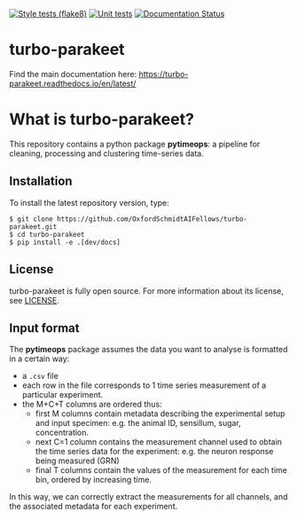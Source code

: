 [![Style tests (flake8)](https://github.com/OxfordSchmidtAIFellows/turbo-parakeet/actions/workflows/style-test.yml/badge.svg)](https://github.com/OxfordSchmidtAIFellows/turbo-parakeet/actions/workflows/style-test.yml)
[![Unit tests](https://github.com/OxfordSchmidtAIFellows/turbo-parakeet/actions/workflows/unit-tests.yml/badge.svg)](https://github.com/OxfordSchmidtAIFellows/turbo-parakeet/actions/workflows/unit-tests.yml)
[![Documentation Status](https://readthedocs.org/projects/turbo-parakeet/badge/?version=latest)](https://turbo-parakeet.readthedocs.io/en/latest/?badge=latest)

# turbo-parakeet
Find the main documentation here: https://turbo-parakeet.readthedocs.io/en/latest/

# What is turbo-parakeet?

This repository contains a python package **pytimeops**: a pipeline for cleaning, processing and clustering time-series data.

## Installation

To install the latest repository version, type:

```
$ git clone https://github.com/OxfordSchmidtAIFellows/turbo-parakeet.git
$ cd turbo-parakeet
$ pip install -e .[dev/docs]
```

## License

turbo-parakeet is fully open source. For more information about its license, see [LICENSE](https://github.com/OxfordSchmidtAIFellows/turbo-parakeet/LICENSE.md).

## Input format

The **pytimeops** package assumes the data you want to analyse is formatted in a certain way:
- a ```.csv``` file
- each row in the file corresponds to 1 time series measurement of a particular experiment.
- the M+C+T columns are ordered thus:
  - first M columns contain metadata describing the experimental setup and input specimen: e.g. the animal ID, sensillum, sugar, concentration.
  - next C=1 column contains the measurement channel used to obtain the time series data for the experiment: e.g. the neuron response being measured (GRN)
  - final T columns contain the values of the measurement for each time bin, ordered by increasing time.

In this way, we can correctly extract the measurements for all channels, and the associated metadata for each experiment.
